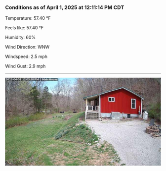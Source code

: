 ### Conditions as of April 1, 2025 at 12:11:14 PM CDT 

Temperature: 57.40 &deg;F

Feels like: 57.40 &deg;F

Humidity: 60%

Wind Direction: WNW

Windspeed: 2.5 mph

Wind Gust: 2.9 mph

---

<img src="./images/latest.jpeg"/>

